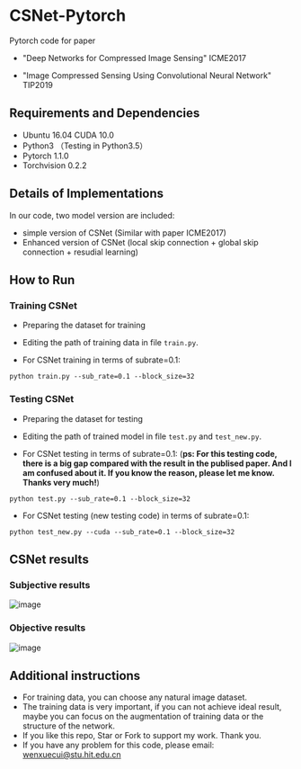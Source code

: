 # CSNet-Pytorch

Pytorch code for paper 

* "Deep Networks for Compressed Image Sensing" ICME2017

* "Image Compressed Sensing Using Convolutional Neural Network" TIP2019

## Requirements and Dependencies

* Ubuntu 16.04 CUDA 10.0
* Python3 （Testing in Python3.5）
* Pytorch 1.1.0   
* Torchvision 0.2.2

## Details of Implementations

In our code, two model version are included:

* simple version of CSNet (Similar with paper ICME2017)
* Enhanced version of CSNet (local skip connection + global skip connection + resudial learning)

## How to Run

### Training CSNet
* Preparing the dataset for training

* Editing the path of training data in file `train.py`.

* For CSNet training in terms of subrate=0.1:

```python train.py --sub_rate=0.1 --block_size=32```

### Testing CSNet
* Preparing the dataset for testing

* Editing the path of trained model in file `test.py` and `test_new.py`.

* For CSNet testing in terms of subrate=0.1:  (**ps: For this testing code, there is a big gap compared with the result in the publised paper. And I am confused about it. If you know the reason, please let me know. Thanks very much!**)

```python test.py --sub_rate=0.1 --block_size=32```

* For CSNet testing (new testing code) in terms of subrate=0.1:

```python test_new.py --cuda --sub_rate=0.1 --block_size=32```

## CSNet results
### Subjective results

![image](https://github.com/WenxueCui/CSNet-Pytorch/raw/master/images/results.jpg)

### Objective results
![image](https://github.com/WenxueCui/CSNet-Pytorch/raw/master/images/table.jpg)

## Additional instructions

* For training data, you can choose any natural image dataset.
* The training data is very important, if you can not achieve ideal result, maybe you can focus on the augmentation of training data or the structure of the network.
* If you like this repo, Star or Fork to support my work. Thank you.
* If you have any problem for this code, please email: wenxuecui@stu.hit.edu.cn

